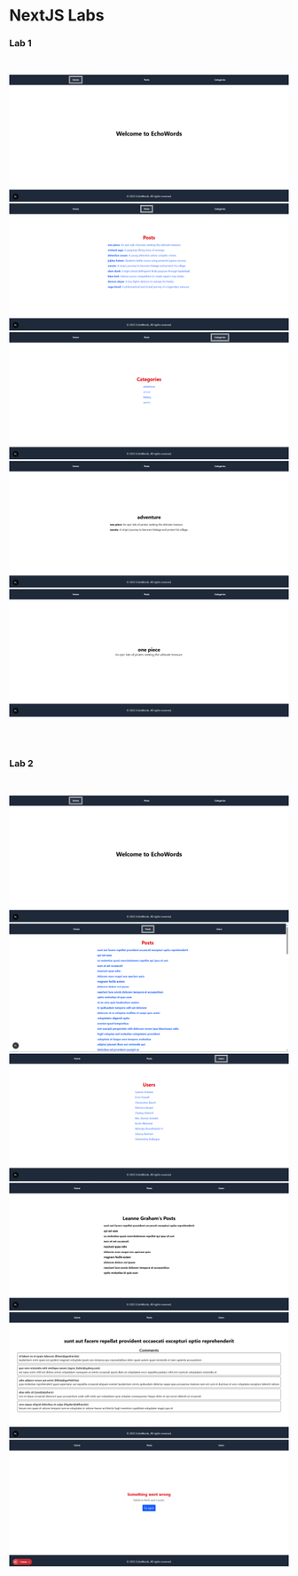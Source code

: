 # NextJS Labs

### Lab 1

<br>

![Home](./lab1/assets/Home.png)
![Posts](./lab1/assets/Posts.png)
![Categories](./lab1/assets/Categories.png)
![CategoryPost](./lab1/assets/Category%20Posts.png)
![Post](./lab1/assets/Post.png)

</br></br>

### Lab 2

</br>

![Home](./lab2/assets/Home.png)
![Posts](./lab2/assets/Posts.png)
![Users](./lab2/assets/users.png)
![UserPost](./lab2/assets/User%20Posts.png)
![Post](./lab2/assets/Post.png)
![Eror](./lab2/assets/error.png)

